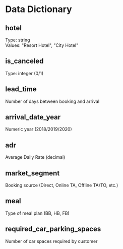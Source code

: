 # Data Dictionary

## hotel
Type: string  
Values: "Resort Hotel", "City Hotel"  

## is_canceled
Type: integer (0/1)  

## lead_time
Number of days between booking and arrival  

## arrival_date_year
Numeric year (2018/2019/2020)  

## adr
Average Daily Rate (decimal)  

## market_segment
Booking source (Direct, Online TA, Offline TA/TO, etc.)

## meal
Type of meal plan (BB, HB, FB)  

## required_car_parking_spaces
Number of car spaces required by customer
